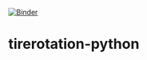 [![Binder](https://mybinder.org/badge_logo.svg)](https://mybinder.org/v2/gh/klaeufer/tirerotation-python/HEAD)

# tirerotation-python
